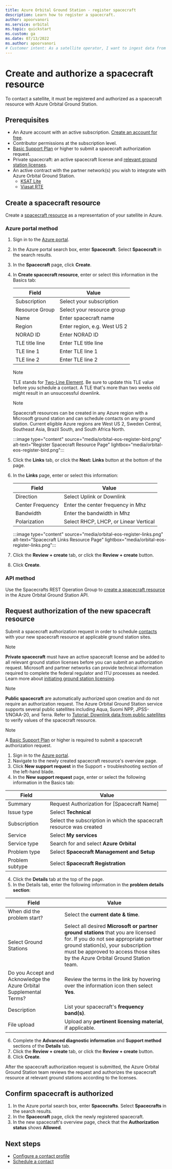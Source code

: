 ```yaml
---
title: Azure Orbital Ground Station - register spacecraft
description: Learn how to register a spacecraft.
author: apoorvanori
ms.service: orbital
ms.topic: quickstart
ms.custom: ga
ms.date: 07/13/2022
ms.author: apoorvanori
# Customer intent: As a satellite operator, I want to ingest data from my satellite into Azure.
---
```


# Create and authorize a spacecraft resource

To contact a satellite, it must be registered and authorized as a spacecraft resource with Azure Orbital Ground Station.

## Prerequisites

- An Azure account with an active subscription. [Create an account for free](https://azure.microsoft.com/free/?WT.mc_id=A261C142F).
- Contributor permissions at the subscription level.
- [Basic Support Plan](https://azure.microsoft.com/support/plans/) or higher to submit a spacecraft authorization request.
- Private spacecraft: an active spacecraft license and [relevant ground station licenses](initiate-licensing.md).
- An active contract with the partner network(s) you wish to integrate with Azure Orbital Ground Station.
     - [KSAT Lite](https://azuremarketplace.microsoft.com/marketplace/apps/kongsbergsatelliteservicesas1657024593438.ksatlite?exp=ubp8&tab=Overview)
     - [Viasat RTE](https://azuremarketplace.microsoft.com/marketplace/apps/viasatinc1628707641775.viasat-real-time-earth?tab=overview)

## Create a spacecraft resource

Create a [spacecraft resource](spacecraft-object.md) as a representation of your satellite in Azure.

### Azure portal method
1. Sign in to the [Azure portal](https://aka.ms/orbital/portal).
2. In the Azure portal search box, enter **Spacecraft**. Select **Spacecraft** in the search results.
3. In the **Spacecraft** page, click **Create**.
4. In **Create spacecraft resource**, enter or select this information in the Basics tab:

   | **Field** | **Value** |
   | --- | --- |
   | Subscription | Select your subscription |
   | Resource Group | Select your resource group |
   | Name | Enter spacecraft name |
   | Region | Enter region, e.g. West US 2 |
   | NORAD ID | Enter NORAD ID |
   | TLE title line | Enter TLE title line |
   | TLE line 1 | Enter TLE line 1 |
   | TLE line 2 | Enter TLE line 2 |
   
   > [!NOTE]
   > TLE stands for [Two-Line Element](spacecraft-object.md#ephemeris).
   > Be sure to update this TLE value before you schedule a contact. A TLE that's more than two weeks old might result in an unsuccessful downlink.

   > [!NOTE]
   > Spacecraft resources can be created in any Azure region with a Microsoft ground station and can schedule contacts on any ground station. Current eligible Azure regions are West US 2, Sweden Central, Southeast Asia, Brazil South, and South Africa North.

   :::image type="content" source="media/orbital-eos-register-bird.png" alt-text="Register Spacecraft Resource Page" lightbox="media/orbital-eos-register-bird.png":::

5. Click the **Links** tab, or click the **Next: Links** button at the bottom of the page.
6. In the **Links** page, enter or select this information:

   | **Field** | **Value** |
   | --- | --- |
   | Direction | Select Uplink or Downlink |
   | Center Frequency | Enter the center frequency in Mhz |
   | Bandwidth | Enter the bandwidth in Mhz |
   | Polarization | Select RHCP, LHCP, or Linear Vertical |

   :::image type="content" source="media/orbital-eos-register-links.png" alt-text="Spacecraft Links Resource Page" lightbox="media/orbital-eos-register-links.png":::

7. Click the **Review + create** tab, or click the **Review + create** button.
8. Click **Create**.

### API method

Use the Spacecrafts REST Operation Group to [create a spacecraft resource](/rest/api/orbital/azureorbitalgroundstation/spacecrafts/create-or-update/) in the Azure Orbital Ground Station API.

## Request authorization of the new spacecraft resource

Submit a spacecraft authorization request in order to schedule [contacts](concepts-contact.md) with your new spacecraft resource at applicable ground station sites.

   > [!NOTE]
   > **Private spacecraft** must have an active spacecraft license and be added to all relevant ground station licenses before you can submit an authorization request. Microsoft and partner networks can provide technical information required to complete the federal regulator and ITU processes as needed. Learn more about [initiating ground station licensing](initiate-licensing.md).

   > [!NOTE]
   > **Public spacecraft** are automatically authorized upon creation and do not require an authorization request. The Azure Orbital Ground Station service supports several public satellites including Aqua, Suomi NPP, JPSS-1/NOAA-20, and Terra. Refer to [Tutorial: Downlink data from public satellites](downlink-aqua.md) to verify values of the spacecraft resource.

   > [!NOTE]
   > A [Basic Support Plan](https://azure.microsoft.com/support/plans/) or higher is required to submit a spacecraft authorization request.
 
1. Sign in to the [Azure portal](https://aka.ms/orbital/portal).
2. Navigate to the newly created spacecraft resource's overview page.
3. Click **New support request** in the Support + troubleshooting section of the left-hand blade.
4. In the **New support request** page, enter or select the following information in the Basics tab:

| **Field** | **Value** |
| --- | --- |
| Summary | Request Authorization for [Spacecraft Name] |
| Issue type |	Select **Technical** |
| Subscription |	Select the subscription in which the spacecraft resource was created |
| Service |	Select **My services** |
| Service type |	Search for and select **Azure Orbital** |
| Problem type |	Select **Spacecraft Management and Setup** |
| Problem subtype |	Select **Spacecraft Registration** |

4. Click the **Details** tab at the top of the page.
5. In the Details tab, enter the following information in the **problem details section**:

| **Field** | **Value** |
| --- | --- |
| When did the problem start? | Select the **current date & time**. |
| Select Ground Stations | Select all desired **Microsoft or partner ground stations** that you are licensed for. If you do not see appropriate partner ground station(s), your subscription must be approved to access those sites by the Azure Orbital Ground Station team. |
| Do you Accept and Acknowledge the Azure Orbital Supplemental Terms? | Review the terms in the link by hovering over the information icon then select **Yes**. |
| Description | List your spacecraft's **frequency band(s)**. |
| File upload | Upload any **pertinent licensing material**, if applicable. |

6. Complete the **Advanced diagnostic information** and **Support method** sections of the **Details** tab.
7. Click the **Review + create** tab, or click the **Review + create** button.
8. Click **Create**.

After the spacecraft authorization request is submitted, the Azure Orbital Ground Station team reviews the request and authorizes the spacecraft resource at relevant ground stations according to the licenses.

## Confirm spacecraft is authorized

1. In the Azure portal search box, enter **Spacecrafts**. Select **Spacecrafts** in the search results.
2. In the **Spacecraft** page, click the newly registered spacecraft.
3. In the new spacecraft's overview page, check that the **Authorization status** shows **Allowed**.

## Next steps

- [Configure a contact profile](contact-profile.md)
- [Schedule a contact](schedule-contact.md)
